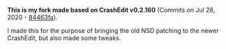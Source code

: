 **This is my fork made based on CrashEdit v0.2.160** (Commits on Jul 28, 2020 - [84463fa][0]).

[0]: https://github.com/cbhacks/CrashEdit/tree/84463fab9785ffb93151d5cee94acebe66de2aa2

I made this for the purpose of bringing the old NSD patching to the newer CrashEdit, but also made some tweaks.